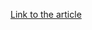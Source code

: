 [Link to the article](https://web.archive.org/web/20210825130434/https://cobaltstrike.com/downloads/csmanual38.pdf)
